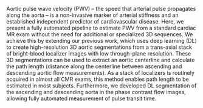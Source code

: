 Aortic pulse wave velocity (PWV) – the speed that arterial pulse propagates along the aorta – is a non-invasive marker of arterial stiffness and an established independent predictor of cardiovascular disease.
Here, we present a fully automated pipeline to estimate PWV from a standard cardiac MR exam without the need for additional or specialized 3D sequences. We achieve this by extending our previous work, which uses deep learning (DL) to create high-resolution 3D aortic segmentations from a trans-axial stack of bright-blood localizer images with low through-plane resolution. These 3D segmentations can be used to extract an aortic centerline and calculate the path length (distance along the centerline between ascending and descending aortic flow measurements). As a stack of localizers is routinely acquired in almost all CMR exams, this method enables path length to be estimated in most subjects. Furthermore, we developed DL segmentation of the ascending and descending aorta in the phase contrast flow images, allowing fully automated measurement of pulse transit time. 
